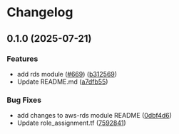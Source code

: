 # Changelog

## 0.1.0 (2025-07-21)


### Features

* add rds module ([#669](https://github.com/prefapp/tfm/issues/669)) ([b312569](https://github.com/prefapp/tfm/commit/b31256920c9a42cd5c399559c10d50ed10098dbb))
* Update README.md ([a7dfb55](https://github.com/prefapp/tfm/commit/a7dfb55b83447cf3ef08d168ab756e791f322e7a))


### Bug Fixes

* add changes to aws-rds module README ([0dbf4d6](https://github.com/prefapp/tfm/commit/0dbf4d695fc7e118fa983a38996908b999b85b16))
* Update role_assignment.tf ([7592841](https://github.com/prefapp/tfm/commit/75928419415d74de12d2d38a602df7aa703c860e))
